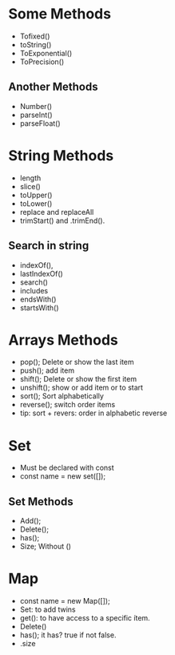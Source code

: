 # Some Methods

- Tofixed()
- toString()
- ToExponential()
- ToPrecision()

## Another Methods

- Number()
- parseInt()
- parseFloat()

# String Methods

- length
- slice()
- toUpper()
- toLower()
- replace and replaceAll
- trimStart() and .trimEnd().

## Search in string

- indexOf(),
- lastIndexOf()
- search()
- includes
- endsWith()
- startsWith()

# Arrays Methods

- pop(); Delete or show the last item
- push(); add item
- shift(); Delete or show the first item
- unshift(); show or add item or to start
- sort(); Sort alphabetically
- reverse(); switch order items
- tip: sort + revers: order in alphabetic reverse

# Set

- Must be declared with const
- const name = new set([]);

## Set Methods

- Add();
- Delete();
- has();
- Size; Without ()

# Map

- const name = new Map([]);
- Set: to add twins
- get(): to have access to a specific ítem.
- Delete()
- has(); it has? true if not false.
- .size